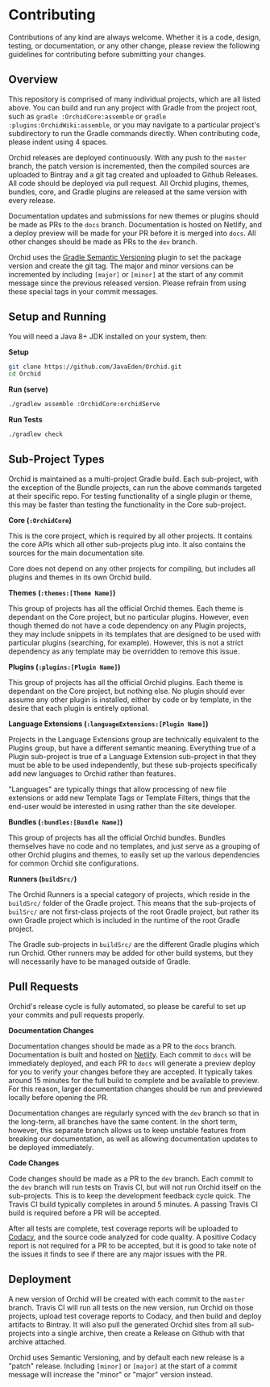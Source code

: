 # Contributing

Contributions of any kind are always welcome. Whether it is a code, design, testing, or documentation, or any other
change, please review the following guidelines for contributing before submitting your changes. 

## Overview 

This repository is comprised of many individual projects, which are all listed above. You can build and run any project
with Gradle from the project root, such as `gradle :OrchidCore:assemble` or `gradle :plugins:OrchidWiki:assemble`, or 
you may navigate to a particular project's subdirectory to run the Gradle commands directly. When contributing code, 
please indent using 4 spaces.

Orchid releases are deployed continuously. With any push to the `master` branch, the patch version is incremented, then
the compiled sources are uploaded to Bintray and a git tag created and uploaded to Github Releases. All code should be 
deployed via pull request. All Orchid plugins, themes, bundles, core, and Gradle plugins are released at the same 
version with every release.

Documentation updates and submissions for new themes or plugins should be made as PRs to the `docs` branch. 
Documentation is hosted on Netlify, and a deploy preview will be made for your PR before it is merged into `docs`. All
other changes should be made as PRs to the `dev` branch.

Orchid uses the [Gradle Semantic Versioning](https://github.com/vivin/gradle-semantic-build-versioning) plugin to set
the package version and create the git tag. The major and minor versions can be incremented by including `[major]` or
`[minor]` at the start of any commit message since the previous released version. Please refrain from using these 
special tags in your commit messages.

## Setup and Running

You will need a Java 8+ JDK installed on your system, then:

**Setup**
```bash
git clone https://github.com/JavaEden/Orchid.git
cd Orchid
```

**Run (serve)**
```bash
./gradlew assemble :OrchidCore:orchidServe
```

**Run Tests**
```bash
./gradlew check
```

## Sub-Project Types

Orchid is maintained as a multi-project Gradle build. Each sub-project, with the exception of the Bundle projects, can 
run the above commands targeted at their specific repo. For testing functionality of a single plugin or theme, this may
be faster than testing the functionality in the Core sub-project.

**Core (`:OrchidCore`)**

This is the core project, which is required by all other projects. It contains the core APIs which all other 
sub-projects plug into. It also contains the sources for the main documentation site.

Core does not depend on any other projects for compiling, but includes all plugins and themes in its own Orchid build. 

**Themes (`:themes:[Theme Name]`)**

This group of projects has all the official Orchid themes. Each theme is dependant on the Core project, but no 
particular plugins. However, even though themed do not have a code dependency on any Plugin projects, they may include
snippets in its templates that are designed to be used with particular plugins (searching, for example). However, this
is not a strict dependency as any template may be overridden to remove this issue.

**Plugins (`:plugins:[Plugin Name]`)**

This group of projects has all the official Orchid plugins. Each theme is dependant on the Core project, but nothing 
else. No plugin should ever assume any other plugin is installed, either by code or by template, in the desire that each
plugin is entirely optional.

**Language Extensions (`:languageExtensions:[Plugin Name]`)**

Projects in the Language Extensions group are technically equivalent to the Plugins group, but have a different 
semantic meaning. Everything true of a Plugin sub-project is true of a Language Extension sub-project in that they must
be able to be used independently, but these sub-projects specifically add new languages to Orchid rather than features.

"Languages" are typically things that allow processing of new file extensions or add new Template Tags or Template 
Filters, things that the end-user would be interested in using rather than the site developer.

**Bundles (`:bundles:[Bundle Name]`)**

This group of projects has all the official Orchid bundles. Bundles themselves have no code and no templates, and just
serve as a grouping of other Orchid plugins and themes, to easily set up the various dependencies for common Orchid site
configurations.

**Runners (`buildSrc/`)**

The Orchid Runners is a special category of projects, which reside in the `buildSrc/` folder of the Gradle project. This
means that the sub-projects of `builSrc/` are not first-class projects of the root Gradle project, but rather its own
Gradle project which is included in the runtime of the root Gradle project.

The Gradle sub-projects in `buildSrc/` are the different Gradle plugins which run Orchid. Other runners may be added for
other build systems, but they will necessarily have to be managed outside of Gradle.

## Pull Requests

Orchid's release cycle is fully automated, so please be careful to set up your commits and pull requests properly. 

**Documentation Changes**

Documentation changes should be made as a PR to the `docs` branch. Documentation is built and hosted on 
[Netlify](https://www.netlify.com/). Each commit to `docs` will be immediately deployed, and each PR to `docs` will 
generate a preview deploy for you to verify your changes before they are accepted. It typically takes around 15 minutes 
for the full build to complete and be available to preview. For this reason, larger documentation changes should be run
and previewed locally before opening the PR. 

Documentation changes are regularly synced with the `dev` branch so that in the long-term, all branches have the same
content. In the short term, however, this separate branch allows us to keep unstable features from breaking our 
documentation, as well as allowing documentation updates to be deployed immediately.

**Code Changes**

Code changes should be made as a PR to the `dev` branch. Each commit to the `dev` branch will run tests on Travis CI, 
but will not run Orchid itself on the sub-projects. This is to keep the development feedback cycle quick. The Travis CI
build typically completes in around 5 minutes. A passing Travis CI build is required before a PR will be accepted.

After all tests are complete, test coverage reports will be uploaded to [Codacy](https://www.codacy.com), and the source
code analyzed for code quality. A positive Codacy report is not required for a PR to be accepted, but it is good to take
note of the issues it finds to see if there are any major issues with the PR.

## Deployment

A new version of Orchid will be created with each commit to the `master` branch. Travis CI will run all tests on the new
version, run Orchid on those projects, upload test coverage reports to Codacy, and then build and deploy artifacts to 
Bintray. It will also pull the generated Orchid sites from all sub-projects into a single archive, then create a Release
on Github with that archive attached. 

Orchid uses Semantic Versioning, and by default each new release is a "patch" release. Including `[minor]` or `[major]`
at the start of a commit message will increase the "minor" or "major" version instead.